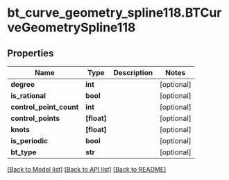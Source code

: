 # bt_curve_geometry_spline118.BTCurveGeometrySpline118

## Properties
Name | Type | Description | Notes
------------ | ------------- | ------------- | -------------
**degree** | **int** |  | [optional] 
**is_rational** | **bool** |  | [optional] 
**control_point_count** | **int** |  | [optional] 
**control_points** | **[float]** |  | [optional] 
**knots** | **[float]** |  | [optional] 
**is_periodic** | **bool** |  | [optional] 
**bt_type** | **str** |  | [optional] 

[[Back to Model list]](../README.md#documentation-for-models) [[Back to API list]](../README.md#documentation-for-api-endpoints) [[Back to README]](../README.md)



